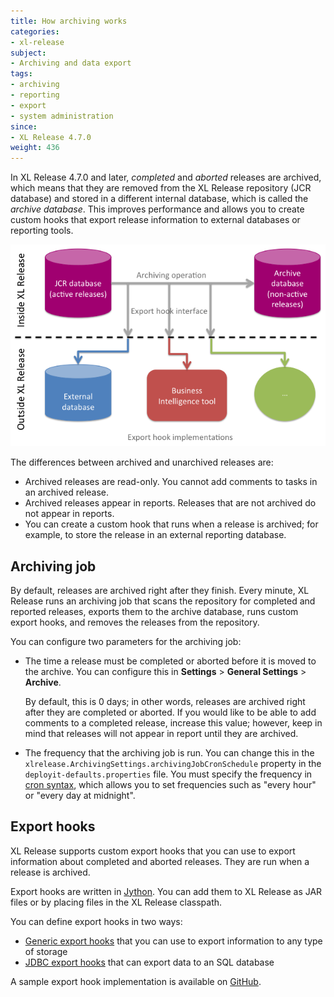 ```yaml
---
title: How archiving works
categories:
- xl-release
subject:
- Archiving and data export
tags:
- archiving
- reporting
- export
- system administration
since:
- XL Release 4.7.0
weight: 436
---
```


In XL Release 4.7.0 and later, *completed* and *aborted* releases are archived, which means that they are removed from the XL Release repository (JCR database) and stored in a different internal database, which is called the *archive database*. This improves performance and allows you to create custom hooks that export release information to external databases or reporting tools.

![How archiving works](../images/diagram-databases-export-hooks.png)

The differences between archived and unarchived releases are:

* Archived releases are read-only. You cannot add comments to tasks in an archived release.
* Archived releases appear in reports. Releases that are not archived do not appear in reports.
* You can create a custom hook that runs when a release is archived; for example, to store the release in an external reporting database.

## Archiving job

By default, releases are archived right after they finish. Every minute, XL Release runs an archiving job that scans the repository for completed and reported releases, exports them to the archive database, runs custom export hooks, and removes the releases from the repository.

You can configure two parameters for the archiving job:

* The time a release must be completed or aborted before it is moved to the archive. You can configure this in **Settings** > **General Settings** > **Archive**.

    By default, this is 0 days; in other words, releases are archived right after they are completed or aborted. If you would like to be able to add comments to a completed release, increase this value; however, keep in mind that releases will not appear in report until they are archived.

* The frequency that the archiving job is run. You can change this in the `xlrelease.ArchivingSettings.archivingJobCronSchedule` property in the `deployit-defaults.properties` file. You must specify the frequency in [cron syntax](http://www.cronmaker.com), which allows you to set frequencies such as "every hour" or "every day at midnight".

## Export hooks

XL Release supports custom export hooks that you can use to export information about completed and aborted releases. They are run when a release is archived.

Export hooks are written in [Jython](http://www.jython.org/). You can add them to XL Release as JAR files or by placing files in the XL Release classpath.

You can define export hooks in two ways:

* [Generic export hooks](/xl-release/how-to/create-an-export-hook.html) that you can use to export information to any type of storage
* [JDBC export hooks](/xl-release/how-to/create-a-jdbc-export-hook.html) that can export data to an SQL database

A sample export hook implementation is available on [GitHub](https://github.com/xebialabs/xl-release-samples/tree/master/elastic-search-export-hook).

